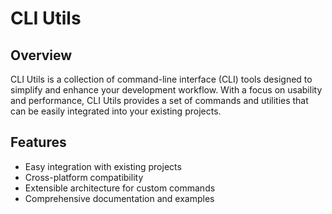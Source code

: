 # CLI Utils

## Overview

CLI Utils is a collection of command-line interface (CLI) tools designed to simplify and enhance your development workflow. With a focus on usability and performance, CLI Utils provides a set of commands and utilities that can be easily integrated into your existing projects.

## Features

- Easy integration with existing projects
- Cross-platform compatibility
- Extensible architecture for custom commands
- Comprehensive documentation and examples